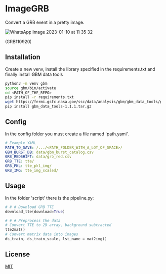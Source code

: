 # ImageGRB
Convert a GRB event in a pretty image.

![WhatsApp Image 2023-01-10 at 11 35 32](https://user-images.githubusercontent.com/93478548/212856721-b035eacf-05f3-4812-ad16-137c3986d700.jpeg)

(GRB110920)

## Installation
Create a new venv, install the library specified in the requirements.txt and finally install GBM data tools

```bash
python3 -m venv gbm
source gbm/bin/activate
cd <PATH_OF_THE_REPO>
pip install -r requirements.txt
wget https://fermi.gsfc.nasa.gov/ssc/data/analysis/gbm/gbm_data_tools/gbm_data_tools-1.1.1.tar.gz
pip install gbm_data_tools-1.1.1.tar.gz
```

## Config
In the config folder you must create a file named 'path.yaml'.
``` yaml
# Example YAML
PATH_TO_SAVE: /.../<PATH_FOLDER_WITH_A_LOT_OF_SPACE>/
GBM_BURST_DB: data/gbm_burst_catalog.csv
GRB_REDSHIFT: data/grb_red.csv
GRB_TTE: tte/
GRB_PKL: tte_pkl_img/
GRB_IMG: tte_img_scaled/
```

## Usage
In the folder 'script' there is the pipeline.py:

```python
# # # Download GRB TTE
download_tte(download=True)

# # # Preprocess the data
# Convert TTE to 2D array, background subtracted
tte2mat()
# Convert matrix data into images
ds_train, ds_train_scale, lst_name = mat2img()
```


## License
[MIT](https://choosealicense.com/licenses/mit/)
